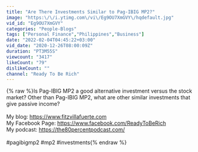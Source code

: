 ```yaml
---
title: "Are There Investments Similar to Pag-IBIG MP2?"
image: "https:\/\/i.ytimg.com\/vi\/Eg9OU7XmGVY\/hqdefault.jpg"
vid_id: "Eg9OU7XmGVY"
categories: "People-Blogs"
tags: ["Personal Finance","Philippines","Business"]
date: "2022-02-04T04:45:22+03:00"
vid_date: "2020-12-26T08:00:09Z"
duration: "PT3M55S"
viewcount: "3417"
likeCount: "79"
dislikeCount: ""
channel: "Ready To Be Rich"
---
```

{% raw %}Is Pag-IBIG MP2 a good alternative investment versus the stock market? Other than Pag-IBIG MP2, what are other similar investments that give passive income?<br /><br />My blog: <a rel="nofollow" target="blank" href="https://www.fitzvillafuerte.com">https://www.fitzvillafuerte.com</a><br />My Facebook Page: <a rel="nofollow" target="blank" href="https://www.facebook.com/ReadyToBeRich">https://www.facebook.com/ReadyToBeRich</a><br />My podcast: <a rel="nofollow" target="blank" href="https://the80percentpodcast.com/">https://the80percentpodcast.com/</a><br /><br />#pagibigmp2 #mp2 #investments{% endraw %}
